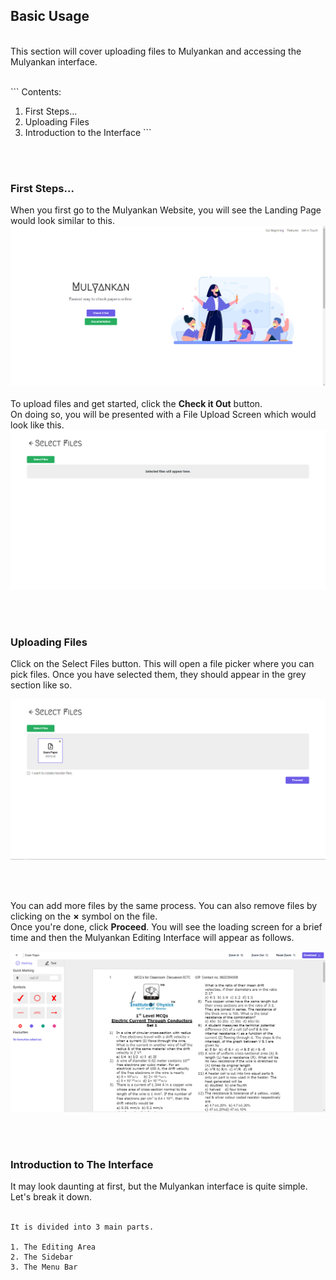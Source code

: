
## Basic Usage
<br>
This section will cover uploading files to Mulyankan and accessing the Mulyankan interface.
<br>
<br>

\`\`\`
Contents:

1. First Steps...
2. Uploading Files
3. Introduction to the Interface
\`\`\`

<br>
<br>

### First Steps...
When you first go to the Mulyankan Website, you will see the Landing Page would look similar to this.
![Mulyankan Landing Page](https://raw.githubusercontent.com/skadewdl3/mulyankan-rewrite/docs/getting-started/getting-started-1.png)
<br>
<br>
To upload files and get started, click the **Check it Out** button. <br>
On doing so, you will be presented with a File Upload Screen which would look like this.
![Mulyankan File Upload](https://raw.githubusercontent.com/skadewdl3/mulyankan-rewrite/docs/getting-started/getting-started-2.png)

<br>
<br>

### Uploading Files

Click on the Select Files button. This will open a file picker where you can pick files. Once you have selected them, they should appear in the grey section like so.

![Mulyankan File Selection](https://raw.githubusercontent.com/skadewdl3/mulyankan-rewrite/docs/getting-started/getting-started-3.png)


<br>
<br>

You can add more files by the same process. You can also remove files by clicking on the **×** symbol on the file. <br>
Once you're done, click **Proceed**. You will see the loading screen for a brief time and then the Mulyankan Editing Interface will appear as follows.

![Mulyankan Editing Interface](https://raw.githubusercontent.com/skadewdl3/mulyankan-rewrite/docs/getting-started/getting-started-4.png)

<br>
<br>

### Introduction to The Interface

It may look daunting at first, but the Mulyankan interface is quite simple. Let's break it down. 
<br>
<br>
```
It is divided into 3 main parts.

1. The Editing Area
2. The Sidebar
3. The Menu Bar
```
